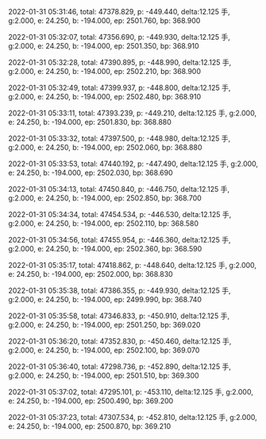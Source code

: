2022-01-31 05:31:46, total: 47378.829, p: -449.440, delta:12.125 手, g:2.000, e: 24.250, b: -194.000, ep: 2501.760, bp: 368.900

2022-01-31 05:32:07, total: 47356.690, p: -449.930, delta:12.125 手, g:2.000, e: 24.250, b: -194.000, ep: 2501.350, bp: 368.910

2022-01-31 05:32:28, total: 47390.895, p: -448.990, delta:12.125 手, g:2.000, e: 24.250, b: -194.000, ep: 2502.210, bp: 368.900

2022-01-31 05:32:49, total: 47399.937, p: -448.800, delta:12.125 手, g:2.000, e: 24.250, b: -194.000, ep: 2502.480, bp: 368.910

2022-01-31 05:33:11, total: 47393.239, p: -449.210, delta:12.125 手, g:2.000, e: 24.250, b: -194.000, ep: 2501.830, bp: 368.880

2022-01-31 05:33:32, total: 47397.500, p: -448.980, delta:12.125 手, g:2.000, e: 24.250, b: -194.000, ep: 2502.060, bp: 368.880

2022-01-31 05:33:53, total: 47440.192, p: -447.490, delta:12.125 手, g:2.000, e: 24.250, b: -194.000, ep: 2502.030, bp: 368.690

2022-01-31 05:34:13, total: 47450.840, p: -446.750, delta:12.125 手, g:2.000, e: 24.250, b: -194.000, ep: 2502.850, bp: 368.700

2022-01-31 05:34:34, total: 47454.534, p: -446.530, delta:12.125 手, g:2.000, e: 24.250, b: -194.000, ep: 2502.110, bp: 368.580

2022-01-31 05:34:56, total: 47455.954, p: -446.360, delta:12.125 手, g:2.000, e: 24.250, b: -194.000, ep: 2502.360, bp: 368.590

2022-01-31 05:35:17, total: 47418.862, p: -448.640, delta:12.125 手, g:2.000, e: 24.250, b: -194.000, ep: 2502.000, bp: 368.830

2022-01-31 05:35:38, total: 47386.355, p: -449.930, delta:12.125 手, g:2.000, e: 24.250, b: -194.000, ep: 2499.990, bp: 368.740

2022-01-31 05:35:58, total: 47346.833, p: -450.910, delta:12.125 手, g:2.000, e: 24.250, b: -194.000, ep: 2501.250, bp: 369.020

2022-01-31 05:36:20, total: 47352.830, p: -450.460, delta:12.125 手, g:2.000, e: 24.250, b: -194.000, ep: 2502.100, bp: 369.070

2022-01-31 05:36:40, total: 47298.736, p: -452.890, delta:12.125 手, g:2.000, e: 24.250, b: -194.000, ep: 2501.510, bp: 369.300

2022-01-31 05:37:02, total: 47295.101, p: -453.110, delta:12.125 手, g:2.000, e: 24.250, b: -194.000, ep: 2500.490, bp: 369.200

2022-01-31 05:37:23, total: 47307.534, p: -452.810, delta:12.125 手, g:2.000, e: 24.250, b: -194.000, ep: 2500.870, bp: 369.210